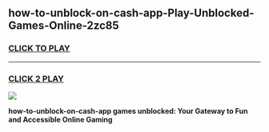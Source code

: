 
## how-to-unblock-on-cash-app-Play-Unblocked-Games-Online-2zc85
<h3>
<a href="https://premium76.site?title=how-to-unblock-on-cash-app&ref=25A">CLICK TO PLAY</a></h3>
<hr>

<h3>
<a href="https://premium76.site?title=how-to-unblock-on-cash-app&ref=25A">CLICK 2 PLAY</a>
  
</h3>

<a href="https://premium76.site?title=how-to-unblock-on-cash-app&ref=25A"><img src="https://clearcache.store/games.png"></a>


**how-to-unblock-on-cash-app games unblocked: Your Gateway to Fun and Accessible Online Gaming**
